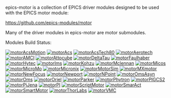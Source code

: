 epics-motor is a collection of EPICS driver modules designed to be used with the EPICS motor module:

https://github.com/epics-modules/motor

Many of the driver modules in epics-motor are motor submodules.

Modules Build Status:

[![motorAcsMotion](https://github.com/epics-motor/motorAcsMotion/actions/workflows/ci-scripts-build.yml/badge.svg)](https://github.com/epics-motor/motorAcsMotion/actions/workflows/ci-scripts-build.yml)
[![motorAcs](https://github.com/epics-motor/motorAcs/actions/workflows/ci-scripts-build.yml/badge.svg)](https://github.com/epics-motor/motorAcs/actions/workflows/ci-scripts-build.yml)
[![motorAcsTech80](https://github.com/epics-motor/motorAcsTech80/actions/workflows/ci-scripts-build.yml/badge.svg)](https://github.com/epics-motor/motorAcsTech80/actions/workflows/ci-scripts-build.yml)
[![motorAerotech](https://github.com/epics-motor/motorAerotech/actions/workflows/ci-scripts-build.yml/badge.svg)](https://github.com/epics-motor/motorAerotech/actions/workflows/ci-scripts-build.yml)
[![motorAMCI](https://github.com/epics-motor/motorAMCI/actions/workflows/ci-scripts-build.yml/badge.svg)](https://github.com/epics-motor/motorAMCI/actions/workflows/ci-scripts-build.yml)
[![motorAttocube](https://github.com/epics-motor/motorAttocube/actions/workflows/ci-scripts-build.yml/badge.svg)](https://github.com/epics-motor/motorAttocube/actions/workflows/ci-scripts-build.yml)
[![motorDeltaTau](https://github.com/epics-motor/motorDeltaTau/actions/workflows/ci-scripts-build.yml/badge.svg)](https://github.com/epics-motor/motorDeltaTau/actions/workflows/ci-scripts-build.yml)
[![motorFaulhaber](https://github.com/epics-motor/motorFaulhaber/actions/workflows/ci-scripts-build.yml/badge.svg)](https://github.com/epics-motor/motorFaulhaber/actions/workflows/ci-scripts-build.yml)
[![motorHytec](https://github.com/epics-motor/motorHytec/actions/workflows/ci-scripts-build.yml/badge.svg)](https://github.com/epics-motor/motorHytec/actions/workflows/ci-scripts-build.yml)
[![motorIms](https://github.com/epics-motor/motorIms/actions/workflows/ci-scripts-build.yml/badge.svg)](https://github.com/epics-motor/motorIms/actions/workflows/ci-scripts-build.yml)
[![motorKohzu](https://github.com/epics-motor/motorKohzu/actions/workflows/ci-scripts-build.yml/badge.svg)](https://github.com/epics-motor/motorKohzu/actions/workflows/ci-scripts-build.yml)
[![motorMclennan](https://github.com/epics-motor/motorMclennan/actions/workflows/ci-scripts-build.yml/badge.svg)](https://github.com/epics-motor/motorMclennan/actions/workflows/ci-scripts-build.yml)
[![motorMicos](https://github.com/epics-motor/motorMicos/actions/workflows/ci-scripts-build.yml/badge.svg)](https://github.com/epics-motor/motorMicos/actions/workflows/ci-scripts-build.yml)
[![motorMicroMo](https://github.com/epics-motor/motorMicroMo/actions/workflows/ci-scripts-build.yml/badge.svg)](https://github.com/epics-motor/motorMicroMo/actions/workflows/ci-scripts-build.yml)
[![motorMicronix](https://github.com/epics-motor/motorMicronix/actions/workflows/ci-scripts-build.yml/badge.svg)](https://github.com/epics-motor/motorMicronix/actions/workflows/ci-scripts-build.yml)
[![motorMotorSim](https://github.com/epics-motor/motorMotorSim/actions/workflows/ci-scripts-build.yml/badge.svg)](https://github.com/epics-motor/motorMotorSim/actions/workflows/ci-scripts-build.yml)
[![motorMXmotor](https://github.com/epics-motor/motorMXmotor/actions/workflows/ci-scripts-build.yml/badge.svg)](https://github.com/epics-motor/motorMXmotor/actions/workflows/ci-scripts-build.yml)
[![motorNewFocus](https://github.com/epics-motor/motorNewFocus/actions/workflows/ci-scripts-build.yml/badge.svg)](https://github.com/epics-motor/motorNewFocus/actions/workflows/ci-scripts-build.yml)
[![motorNewport](https://github.com/epics-motor/motorNewport/actions/workflows/ci-scripts-build.yml/badge.svg)](https://github.com/epics-motor/motorNewport/actions/workflows/ci-scripts-build.yml)
[![motorNPoint](https://github.com/epics-motor/motorNPoint/actions/workflows/ci-scripts-build.yml/badge.svg)](https://github.com/epics-motor/motorNPoint/actions/workflows/ci-scripts-build.yml)
[![motorOmsAsyn](https://github.com/epics-motor/motorOmsAsyn/actions/workflows/ci-scripts-build.yml/badge.svg)](https://github.com/epics-motor/motorOmsAsyn/actions/workflows/ci-scripts-build.yml)
[![motorOms](https://github.com/epics-motor/motorOms/actions/workflows/ci-scripts-build.yml/badge.svg)](https://github.com/epics-motor/motorOms/actions/workflows/ci-scripts-build.yml)
[![motorOriel](https://github.com/epics-motor/motorOriel/actions/workflows/ci-scripts-build.yml/badge.svg)](https://github.com/epics-motor/motorOriel/actions/workflows/ci-scripts-build.yml)
[![motorParker](https://github.com/epics-motor/motorParker/actions/workflows/ci-scripts-build.yml/badge.svg)](https://github.com/epics-motor/motorParker/actions/workflows/ci-scripts-build.yml)
[![motorPhytron](https://github.com/epics-motor/motorPhytron/actions/workflows/ci-scripts-build.yml/badge.svg)](https://github.com/epics-motor/motorPhytron/actions/workflows/ci-scripts-build.yml)
[![motorPIGCS2](https://github.com/epics-motor/motorPIGCS2/actions/workflows/ci-scripts-build.yml/badge.svg)](https://github.com/epics-motor/motorPIGCS2/actions/workflows/ci-scripts-build.yml)
[![motorPiJena](https://github.com/epics-motor/motorPiJena/actions/workflows/ci-scripts-build.yml/badge.svg)](https://github.com/epics-motor/motorPiJena/actions/workflows/ci-scripts-build.yml)
[![motorPI](https://github.com/epics-motor/motorPI/actions/workflows/ci-scripts-build.yml/badge.svg)](https://github.com/epics-motor/motorPI/actions/workflows/ci-scripts-build.yml)
[![motorScriptMotor](https://github.com/epics-motor/motorScriptMotor/actions/workflows/ci-scripts-build.yml/badge.svg)](https://github.com/epics-motor/motorScriptMotor/actions/workflows/ci-scripts-build.yml)
[![motorSmarAct](https://github.com/epics-motor/motorSmarAct/actions/workflows/ci-scripts-build.yml/badge.svg)](https://github.com/epics-motor/motorSmarAct/actions/workflows/ci-scripts-build.yml)
[![motorSmartMotor](https://github.com/epics-motor/motorSmartMotor/actions/workflows/ci-scripts-build.yml/badge.svg)](https://github.com/epics-motor/motorSmartMotor/actions/workflows/ci-scripts-build.yml)
[![motorThorLabs](https://github.com/epics-motor/motorThorLabs/actions/workflows/ci-scripts-build.yml/badge.svg)](https://github.com/epics-motor/motorThorLabs/actions/workflows/ci-scripts-build.yml)
[![motorVMC](https://github.com/epics-motor/motorVMC/actions/workflows/ci-scripts-build.yml/badge.svg)](https://github.com/epics-motor/motorVMC/actions/workflows/ci-scripts-build.yml)
<!--- [![motorSymetrie](https://github.com/epics-motor/motorSymetrie/actions/workflows/ci-scripts-build.yml/badge.svg)](https://github.com/epics-motor/motorSymetrie/actions/workflows/ci-scripts-build.yml) --->
